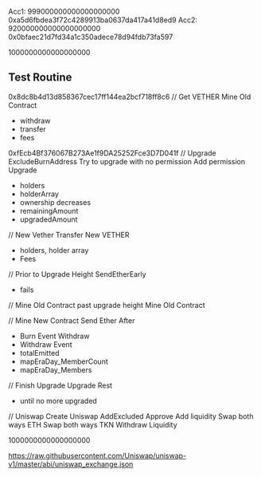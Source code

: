 Acc1: 999000000000000000000
0xa5d6fbdea3f72c4289913ba0637da417a41d8ed9
Acc2: 920000000000000000000
0x0bfaec21d7fd34a1c350adece78d94fdb73fa597

1000000000000000000
## Test Routine
0x8dc8b4d13d858367cec17ff144ea2bcf718ff8c6
// Get VETHER
Mine Old Contract
- withdraw
- transfer
- fees

0xfEcb4Bf376067B273Ae1f9DA25252Fce3D7D041f
// Upgrade
ExcludeBurnAddress
Try to upgrade with no permission
Add permission
Upgrade
- holders
- holderArray
- ownership decreases
- remainingAmount
- upgradedAmount

// New Vether
Transfer New VETHER
- holders, holder array
- Fees

// Prior to Upgrade Height
SendEtherEarly
- fails

// Mine Old Contract past upgrade height
Mine Old Contract

// Mine New Contract
Send Ether After
- Burn Event
Withdraw
- Withdraw Event
- totalEmitted
- mapEraDay_MemberCount
- mapEraDay_Members

// Finish Upgrade
Upgrade Rest
- until no more upgraded

// Uniswap
Create Uniswap
AddExcluded
Approve
Add liquidity
Swap both ways ETH
Swap both ways TKN
Withdraw Liquidity


1000000000000000000

https://raw.githubusercontent.com/Uniswap/uniswap-v1/master/abi/uniswap_exchange.json


